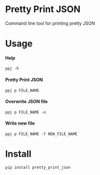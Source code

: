 # Pretty Print JSON
Command line tool for printing pretty JSON

# Usage

#### Help
`ppj -h`

#### Pretty Print JSON
`ppj p FILE_NAME`

#### Overwrite JSON file
`ppj p FILE_NAME -o`

#### Write new file
`ppj p FILE_NAME -f NEW_FILE_NAME`

# Install
`pip install pretty_print_json`
